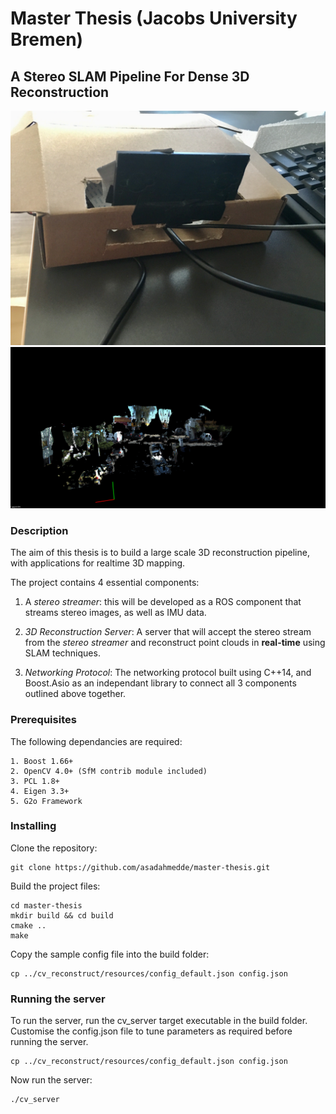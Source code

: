 # Master Thesis (Jacobs University Bremen)
## A Stereo SLAM Pipeline For Dense 3D Reconstruction

![](images/image_01.jpg)
![](images/image_02.png)

### Description
The aim of this thesis is to build a large scale 3D reconstruction pipeline, with applications for realtime 3D mapping.

The project contains 4 essential components:

1. A *stereo streamer*: this will be developed as a ROS component that streams stereo images, as well as IMU data.

2. *3D Reconstruction Server*: A server that will accept the stereo stream from the *stereo streamer* and reconstruct point clouds in **real-time** using SLAM techniques.

3. *Networking Protocol*: The networking protocol built using C++14, and Boost.Asio as an independant library to connect all 3 components outlined above together.

### Prerequisites

The following dependancies are required:

```
1. Boost 1.66+
2. OpenCV 4.0+ (SfM contrib module included)
3. PCL 1.8+
4. Eigen 3.3+
5. G2o Framework
```

### Installing

Clone the repository:

```
git clone https://github.com/asadahmedde/master-thesis.git
```

Build the project files:

```
cd master-thesis
mkdir build && cd build
cmake ..
make
```

Copy the sample config file into the build folder:

```
cp ../cv_reconstruct/resources/config_default.json config.json
```

### Running the server

To run the server, run the cv_server target executable in the build folder. Customise the config.json file to tune parameters as required before running the server.
```
cp ../cv_reconstruct/resources/config_default.json config.json
```

Now run the server:
```
./cv_server
```
